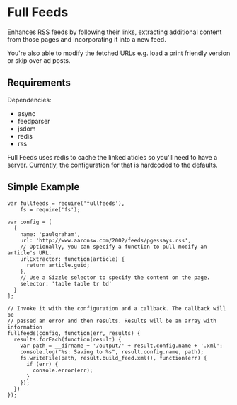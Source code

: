 # Full Feeds

  Enhances RSS feeds by following their links, extracting additional content
  from those pages and incorporating it into a new feed.

  You're also able to modify the fetched URLs e.g. load a print friendly
  version or skip over ad posts.

## Requirements

  Dependencies:

  * async
  * feedparser
  * jsdom
  * redis
  * rss

  Full Feeds uses redis to cache the linked aticles so you'll need to have a
  server. Currently, the configuration for that is hardcoded to the defaults.

## Simple Example

    var fullfeeds = require('fullfeeds'),
        fs = require('fs');

    var config = [
      {
        name: 'paulgraham',
        url: 'http://www.aaronsw.com/2002/feeds/pgessays.rss',
        // Optionally, you can specify a function to pull modify an article's URL.
        urlExtractor: function(article) {
          return article.guid;
        },
        // Use a Sizzle selector to specify the content on the page.
        selector: 'table table tr td'
      }
    ];

    // Invoke it with the configuration and a callback. The callback will be
    // passed an error and then results. Results will be an array with information
    fullfeeds(config, function(err, results) {
      results.forEach(function(result) {
        var path = __dirname + '/output/' + result.config.name + '.xml';
        console.log("%s: Saving to %s", result.config.name, path);
        fs.writeFile(path, result.build_feed.xml(), function(err) {
          if (err) {
            console.error(err);
          }
        });
      })
    });
